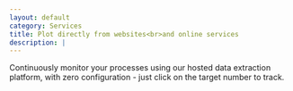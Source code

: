 ```yaml
---
layout: default
category: Services
title: Plot directly from websites<br>and online services
description: |
---
```

  Continuously monitor your processes using our hosted data extraction platform, with zero configuration - just click on the target number to track.